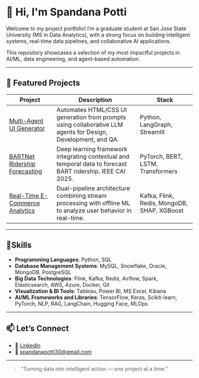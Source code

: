 # 👋 Hi, I'm Spandana Potti

Welcome to my project portfolio! I’m a graduate student at San Jose State University (MS in Data Analytics), with a strong focus on building intelligent systems, real-time data pipelines, and collaborative AI applications.

This repository showcases a selection of my most impactful projects in AI/ML, data engineering, and agent-based automation.

---

## 🚀 Featured Projects
| Project | Description | Stack |
|--------|-------------|-------|
| [Multi-Agent UI Generator](https://github.com/spandana730/portfolio/tree/main/multi-agent) | Automates HTML/CSS UI generation from prompts using collaborative LLM agents for Design, Development, and QA. | Python, LangGraph, Streamlit |
| [BARTNet Ridership Forecasting](https://github.com/spandana730/portfolio/tree/main/bartnet-ridership) | Deep learning framework integrating contextual and temporal data to forecast BART ridership. IEEE CAI 2025. | PyTorch, BERT, LSTM, Transformers |
| [Real-Time E-Commerce Analytics](https://github.com/spandana730/portfolio/tree/main/real-time-ecom-pipeline) | Dual-pipeline architecture combining stream processing with offline ML to analyze user behavior in real-time. | Kafka, Flink, Redis, MongoDB, SHAP, XGBoost |

---

## 🧠Skills
- **Programming Languages**: Python, SQL  
- **Database Management Systems**: MySQL, Snowflake, Oracle, MongoDB, PostgreSQL  
- **Big Data Technologies**: Flink, Kafka, Redis, Airflow, Spark, Elasticsearch, AWS, Azure, Docker, Git  
- **Visualization & BI Tools**: Tableau, Power BI, MS Excel, Kibana  
- **AI/ML Frameworks and Libraries**: TensorFlow, Keras, Scikit-learn, PyTorch, NLP, RAG, LangChain, Hugging Face, MLOps
---

## 📫 Let’s Connect

- 💼 [LinkedIn](https://linkedin.com/in/spandana-potti)
- 📧 [spandanapotti30@gmail.com](mailto:spandanapotti30@gmail.com)

---

> “Turning data into intelligent action — one project at a time.”

